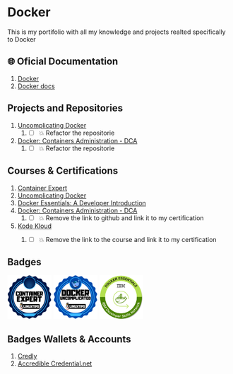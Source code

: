# Docker #
This is my portifolio with all my knowledge and projects realted specifically to Docker

## 🌐 Oficial Documentation ##
1. [Docker](https://www.docker.com/)
2. [Docker docs](https://docs.docker.com/)

## Projects and Repositories ##

1.  [Uncomplicating Docker](https://github.com/badtuxx/DescomplicandoKubernetes)
    1.  * [ ] 💥 Refactor the repositorie
2.  [Docker: Containers Administration - DCA](https://github.com/PedroDevOps/540)
    1.  * [ ] 💥 Refactor the repositorie

## Courses & Certifications ##

1. [Container Expert](https://www.credential.net/234b6777-98f2-47b5-968b-9b0e550cccbc#gs.sh7nnf)
1. [Uncomplicating Docker](https://www.credential.net/4298a505-33d8-4c16-adda-ad33a4afad05#gs.sh827m)
2. [Docker Essentials: A Developer Introduction](https://courses.cognitiveclass.ai/certificates/a0d12268b2b54a88abb43b23eed2a806)
3. [Docker: Containers Administration - DCA](https://github.com/4linux/540)
   1. * [ ] 💥 Remove the link to github and link it to my certification
4. [Kode Kloud](https://kodekloud.com/courses/docker-for-the-absolute-beginner/)
   1. * [ ] 💥 Remove the link to the course and link it to my certification


## Badges ##
<img src="images/container_expert_linux_tips_badge.png" width="100" height="100">
<img src="images/uncomplicating_docker_linux_tips_badge.png" width="100" height="100">
<img src="images/Docker_Essentials_IBM_ISDN.png" width="100" height="100">


## Badges Wallets & Accounts ##
1.  [Credly](https://www.credly.com/users/pedro-o-azevedo/badges)
2.  [Accredible Credential.net](https://sgq.io/nBjo4og)